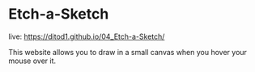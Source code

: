# Etch-a-Sketch

live: https://ditod1.github.io/04_Etch-a-Sketch/

This website allows you to draw in a small canvas when you hover your mouse over it.
